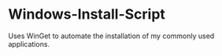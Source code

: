 # Windows-Install-Script
Uses WinGet to automate the installation of my commonly used applications.
